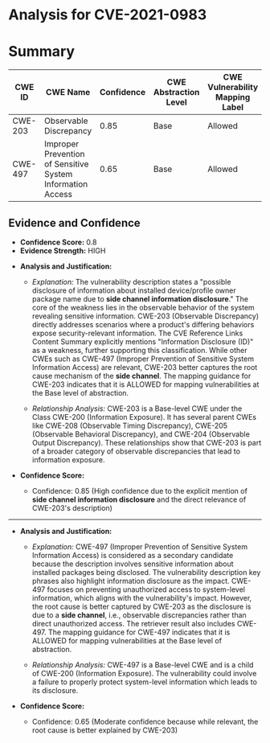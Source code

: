 # Analysis for CVE-2021-0983

# Summary
| CWE ID | CWE Name | Confidence | CWE Abstraction Level | CWE Vulnerability Mapping Label | CWE-Vulnerability Mapping Notes |
|---|---|---|---|---|---|
| CWE-203 | Observable Discrepancy | 0.85 | Base | Allowed | Primary CWE |
| CWE-497 | Improper Prevention of Sensitive System Information Access | 0.65 | Base | Allowed | Secondary Candidate |

## Evidence and Confidence

*   **Confidence Score:** 0.8
*   **Evidence Strength:** HIGH

- **Analysis and Justification:**  
  - *Explanation:* The vulnerability description states a "possible disclosure of information about installed device/profile owner package name due to **side channel information disclosure**." The core of the weakness lies in the observable behavior of the system revealing sensitive information. CWE-203 (Observable Discrepancy) directly addresses scenarios where a product's differing behaviors expose security-relevant information. The CVE Reference Links Content Summary explicitly mentions "Information Disclosure (ID)" as a weakness, further supporting this classification. While other CWEs such as CWE-497 (Improper Prevention of Sensitive System Information Access) are relevant, CWE-203 better captures the root cause mechanism of the **side channel**. The mapping guidance for CWE-203 indicates that it is ALLOWED for mapping vulnerabilities at the Base level of abstraction.
  
  - *Relationship Analysis:* CWE-203 is a Base-level CWE under the Class CWE-200 (Information Exposure). It has several parent CWEs like CWE-208 (Observable Timing Discrepancy), CWE-205 (Observable Behavioral Discrepancy), and CWE-204 (Observable Output Discrepancy). These relationships show that CWE-203 is part of a broader category of observable discrepancies that lead to information exposure.

- **Confidence Score:**
  - Confidence: 0.85 (High confidence due to the explicit mention of **side channel information disclosure** and the direct relevance of CWE-203's description)

---

- **Analysis and Justification:**  
  - *Explanation:* CWE-497 (Improper Prevention of Sensitive System Information Access) is considered as a secondary candidate because the description involves sensitive information about installed packages being disclosed. The vulnerability description key phrases also highlight information disclosure as the impact. CWE-497 focuses on preventing unauthorized access to system-level information, which aligns with the vulnerability's impact. However, the root cause is better captured by CWE-203 as the disclosure is due to a **side channel**, i.e., observable discrepancies rather than direct unauthorized access. The retriever result also includes CWE-497. The mapping guidance for CWE-497 indicates that it is ALLOWED for mapping vulnerabilities at the Base level of abstraction.

  - *Relationship Analysis:* CWE-497 is a Base-level CWE and is a child of CWE-200 (Information Exposure). The vulnerability could involve a failure to properly protect system-level information which leads to its disclosure.

- **Confidence Score:**
  - Confidence: 0.65 (Moderate confidence because while relevant, the root cause is better explained by CWE-203)